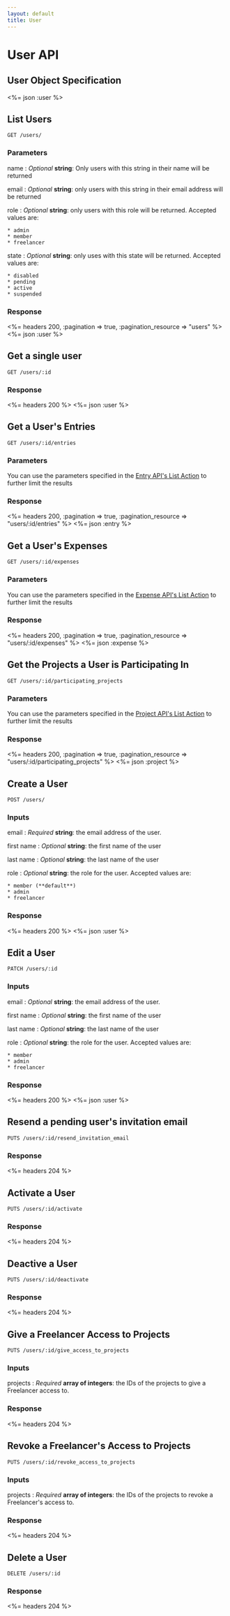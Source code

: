 ```yaml
---
layout: default
title: User
---
```


# User API

## User Object Specification
<%= json :user %>

## List Users

~~~
GET /users/
~~~

### Parameters

name
: *Optional* **string**: Only users with this string in their name will be returned

email
: *Optional* **string**: only users with this string in their email address will be returned

role
: *Optional* **string**: only users with this role will be returned. Accepted values are:

    * admin
    * member
    * freelancer

state
: *Optional* **string**: only uses with this state will be returned. Accepted values are:

    * disabled
    * pending
    * active
    * suspended

### Response

<%= headers 200, :pagination => true, :pagination_resource => "users" %>
<%= json :user %>

## Get a single user

~~~
GET /users/:id
~~~

### Response

<%= headers 200 %>
<%= json :user %>

## Get a User's Entries

~~~
GET /users/:id/entries
~~~

### Parameters

You can use the parameters specified in the [Entry API's List Action](/entries/index.html#list) to further limit the results

### Response

<%= headers 200, :pagination => true, :pagination_resource => "users/:id/entries" %>
<%= json :entry %>

## Get a User's Expenses

~~~
GET /users/:id/expenses
~~~

### Parameters

You can use the parameters specified in the [Expense API's List Action](/expenses/index.html#list) to further limit the results

### Response

<%= headers 200, :pagination => true, :pagination_resource => "users/:id/expenses" %>
<%= json :expense %>

## Get the Projects a User is Participating In

~~~
GET /users/:id/participating_projects
~~~

### Parameters

You can use the parameters specified in the [Project API's List Action](/projects/index.html#list) to further limit the results

### Response

<%= headers 200, :pagination => true, :pagination_resource => "users/:id/participating_projects" %>
<%= json :project %>

## Create a User

~~~
POST /users/
~~~

### Inputs

email
: *Required* **string**: the email address of the user.

first name
: *Optional* **string**: the first name of the user

last name
: *Optional* **string**: the last name of the user

role
: *Optional* **string**: the role for the user. Accepted values are:

    * member (**default**)
    * admin
    * freelancer

### Response

<%= headers 200 %>
<%= json :user %>

## Edit a User

~~~
PATCH /users/:id
~~~

### Inputs

email
: *Optional* **string**: the email address of the user.

first name
: *Optional* **string**: the first name of the user

last name
: *Optional* **string**: the last name of the user

role
: *Optional* **string**: the role for the user. Accepted values are:

    * member
    * admin
    * freelancer

### Response

<%= headers 200 %>
<%= json :user %>

## Resend a pending user's invitation email

~~~
PUTS /users/:id/resend_invitation_email
~~~

### Response

<%= headers 204 %>

## Activate a User

~~~
PUTS /users/:id/activate
~~~

### Response

<%= headers 204 %>

## Deactive a User

~~~
PUTS /users/:id/deactivate
~~~

### Response

<%= headers 204 %>

## Give a Freelancer Access to Projects

~~~
PUTS /users/:id/give_access_to_projects
~~~

### Inputs

projects
: *Required* **array of integers**: the IDs of the projects to give a Freelancer access to.

### Response

<%= headers 204 %>

## Revoke a Freelancer's Access to Projects

~~~
PUTS /users/:id/revoke_access_to_projects
~~~

### Inputs

projects
: *Required* **array of integers**: the IDs of the projects to revoke a Freelancer's access to.

### Response

<%= headers 204 %>

## Delete a User

~~~
DELETE /users/:id
~~~

### Response

<%= headers 204 %>